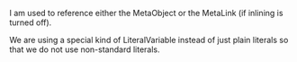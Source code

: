 I am used to reference either the MetaObject or the MetaLink (if inlining is turned off).

We are using a special kind of LiteralVariable instead of just plain literals so that we do not use non-standard literals. 
